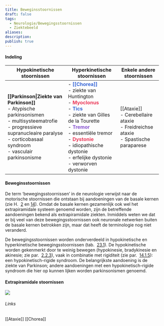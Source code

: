 ```yaml
---
title: Beweginsstoornissen
draft: false
tags:
  - Neurologie/Bewegingsstoornissen
  - Ziektebeeld
aliases: 
description: 
publish: true
---
```


#### Indeling

| **Hypokinetische stoornissen** | **Hyperkinetische stoornissen** | **Enkele andere stoornissen** |
| ---- | ---- | ---- |
| **[[Parkinson\|Ziekte van Parkinson]]**  <br>- Atypische parkinsonismen  <br>	- multisysteematrofie  <br>	- progressieve supranucleaire paralyse  <br>	- corticobasaal syndroom  <br>	- vasculair parkinsonisme | - <b><span style='color:#3867d6'>[[Chorea]]</span></b>  <br>	- ziekte van Huntington  <br>- **<span style='color:#eb3b5a'>Myoclonus</span>**  <br>- <b><span style='color:#3867d6'>Tics</span></b>  <br>	- ziekte van Gilles de la Tourette  <br>- **<span style='color:#8854d0'>Tremor</span>**  <br>	- essentiële tremor  <br>- **<span style='color:#eb3b5a'>Dystonie</span>**  <br>	- idiopathische dystonie  <br>	- erfelijke dystonie  <br>	- verworven dystonie | [[Ataxie]] <br>- Cerebellaire ataxie  <br>- Freidreichse ataxie<br>- Spastische paraparese<br> |











#### Beweginsstoornissen
De term ‘bewegingsstoornissen’ in de neurologie verwijst naar de motorische stoornissen die ontstaan bij aandoeningen van de basale kernen (zie H.  [2](https://mijn-bsl-nl.ru.idm.oclc.org/link?doi=10.1007/978-90-368-2306-7_2) en [14](https://mijn-bsl-nl.ru.idm.oclc.org/link?doi=10.1007/978-90-368-2306-7_14)). Omdat de basale kernen gezamenlijk ook wel het extrapiramidale systeem genoemd worden, zijn de betreffende aandoeningen bekend als extrapiramidale ziekten. Inmiddels weten we dat er bij veel van deze bewegingsstoornissen ook neuronale netwerken buiten de basale kernen betrokken zijn, maar dat heeft de terminologie nog niet veranderd.

De bewegingsstoornissen worden onderverdeeld in hypokinetische en hyperkinetische bewegingsstoornissen (tab.  [23.1](https://mijn-bsl-nl.ru.idm.oclc.org/bewegingsstoornissen/16963074#Tab1)). De hypokinetische worden gekenmerkt door te weinig bewegen (hypokinesie, bradykinesie en akinesie; zie par.  [2.​2.​3](https://mijn-bsl-nl.ru.idm.oclc.org/link?doi=10.1007/978-90-368-2306-7_2#Sec5)), vaak in combinatie met rigiditeit (zie par.  [14.​1.​5](https://mijn-bsl-nl.ru.idm.oclc.org/link?doi=10.1007/978-90-368-2306-7_14#Sec6)): een hypokinetisch-rigide syndroom. De belangrijkste aandoening is de ziekte van Parkinson; andere aandoeningen met een hypokinetisch-rigide syndroom die hier op kunnen lijken worden parkinsonismen genoemd.

#### Extrapiramidale stoornissen
![](https://i.imgur.com/0HXTRrB.png)




  


###### Links
[[Ataxie]]
[[Chorea]]